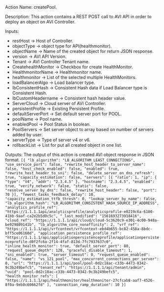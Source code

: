 Action Name:
    createPool.

Description:
	This action contains a REST POST call to AVI API in order to deploy an object on AVI Controller.

Inputs:
   - restHost     		 -> Host of Controller.
   - objectType   		 -> object type for API(healthmonitor).
   - objectName   		 -> Name of the created object for return JSON response.
   - version 	  		 -> AVI API Version.
   - Tenant 	  		 -> AVI Controller Tenant name.
   - CreatehealthMonitor -> Checkbox for create HealthMonitor.
   - HealthmonitorName   -> Healthmonitor name.
   - healthmonitor       -> List of the selected multiple HealthMonitors.
   - loadBalancerAlgo 	 -> Load balancer type.
   - lbConsistentHash    -> Consistent Hash data if Load Balancer type is Consistent Hash.
   - lbCustomHeadername  -> Consistent hash header value.
   - ServerCloud         -> Cloud server of AVI Controller.
   - persistentProfile   -> Existing Persistent Profile.
   - defaultServerPort   -> Set default server port for POOL.
   - poolName            -> Pool name.
   - enabledPool		 -> Pool Status in boolean.
   - PoolServers         -> Set server object to array based on number of servers added by user.
   - serverType          -> Type of server v4 or v6.
   - rollbackList        -> List for put all created object in one list.


Outputs:
    The output of this action is created AVI object response in JSON format.
    ```
	[{
		"lb_algorithm": "LB_ALGORITHM_LEAST_CONNECTIONS",
		"use_service_port": false,
		"rewrite_host_header_to_server_name": false,
		"host_check_enabled": false,
		"enabled": true,
		"rewrite_host_header_to_sni": false,
		"delete_server_on_dns_refresh": true,
		"capacity_estimation": false,
		"servers": [{
			"ratio": 1,
			"ip": {
				"type": "V4",
				"addr": "2.3.4.5"
			},
			"hostname": "2.3.4.5",
			"enabled": true,
			"verify_network": false,
			"static": false,
			"resolve_server_by_dns": false,
			"rewrite_host_header": false,
			"port": 70
		}],
		"fewest_tasks_feedback_delay": 10,
		"capacity_estimation_ttfb_thresh": 0,
		"lookup_server_by_name": false,
		"lb_algorithm_hash": "LB_ALGORITHM_CONSISTENT_HASH_SOURCE_IP_ADDRESS",
		"analytics_profile_ref": "https://1.1.1.1api/analyticsprofile/analyticsprofile-e0219c6a-6100-41bb-9aaf-ca2e2b5d0c5c",
		"_last_modified": "1561693273918416",
		"cloud_ref": "https://1.1.1.1/api/cloud/cloud-5c3620c9-e301-4c00-948a-be929809141b",
		"lb_algorithm_core_nonaffinity": 2,
		"vrf_ref": "https://1.1.1.1/api/vrfcontext/vrfcontext-ebd4b655-bc82-458a-8bdc-bff5ce06160d",
		"application_persistence_profile_ref": "https://1.1.1.1/api/applicationpersistenceprofile/applicationpersistenceprofile-d0f2fc6a-2f14-4faf-813d-7fc7937637c0",
		"inline_health_monitor": true,
		"default_server_port": 80,
		"request_queue_depth": 128,
		"graceful_disable_timeout": 1,
		"sni_enabled": true,
		"server_timeout": 0,
		"request_queue_enabled": false,
		"name": "vs_121_pool",
		"max_concurrent_connections_per_server": 0,
		"url": "https://1.1.1.1/api/pool/pool-0d2c18ac-c33b-4473-8342-9c3b249befc5",
		"tenant_ref": "https://1.1.1.1/api/tenant/admin",
		"uuid": "pool-0d2c18ac-c33b-4473-8342-9c3b249befc5",
		"health_monitor_refs": [
			"https://1.1.1.1/api/healthmonitor/healthmonitor-27cfcab8-aaf7-4526-8f0a-9eb8c60662fd"
		],
		"connection_ramp_duration": 10
	}]
    ```
